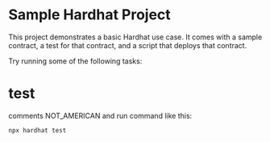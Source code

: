 # Sample Hardhat Project

This project demonstrates a basic Hardhat use case. It comes with a sample contract, a test for that contract, and a script that deploys that contract.

Try running some of the following tasks:

# test

comments NOT_AMERICAN and run command like this:

```shell
npx hardhat test
```
